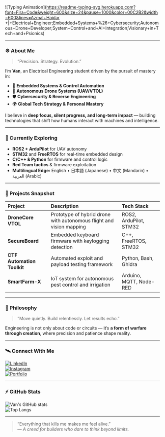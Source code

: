 <!-- Animated Header -->
![Typing Animation](https://readme-typing-svg.herokuapp.com?font=Fira+Code&weight=600&size=24&pause=1000&color=00C2B2&width=600&lines=Azmal+Haidar +|+Electrical+Engineer;Embedded+Systems+%26+Cybersecurity;Autonomous+Drone+Developer;System+Control+and+AI+Integration;Visionary+in+Tech+and+Psionics)

---

### ⚙️ About Me  
> “Precision. Strategy. Evolution.”

I’m **Van**, an Electrical Engineering student driven by the pursuit of mastery in:  
- 🧠 **Embedded Systems & Control Automation**  
- 🚀 **Autonomous Drone Systems (UAV/VTOL)**  
- 🛡️ **Cybersecurity & Reverse Engineering**  
- 🌍 **Global Tech Strategy & Personal Mastery**

I believe in **deep focus, silent progress, and long-term impact** — building technologies that shift how humans interact with machines and intelligence.

---

### 🔬 Currently Exploring  
- **ROS2 + ArduPilot** for UAV autonomy  
- **STM32** and **FreeRTOS** for real-time embedded design  
- **C/C++ & Python** for firmware and control logic  
- **Red Team tactics** & firmware exploitation  
- **Multilingual Edge:** English • 日本語 (Japanese) • 中文 (Mandarin) • العربية (Arabic)

---

### 🧩 Projects Snapshot  
| Project | Description | Tech Stack |
|:--|:--|:--|
| **DroneCore VTOL** | Prototype of hybrid drone with autonomous flight and vision mapping | ROS2, ArduPilot, STM32 |
| **SecureBoard** | Embedded keyboard firmware with keylogging detection | C++, FreeRTOS, STM32 |
| **CTF Automation Toolkit** | Automated exploit and payload testing framework | Python, Bash, Ghidra |
| **SmartFarm-X** | IoT system for autonomous pest control and irrigation | Arduino, MQTT, Node-RED |

---

### 🧠 Philosophy  
> “Move quietly. Build relentlessly. Let results echo.”

Engineering is not only about code or circuits — it’s **a form of warfare through creation**, where precision and patience shape reality.

---

### 🛰️ Connect With Me  
[![LinkedIn](https://img.shields.io/badge/LinkedIn-0A66C2?style=for-the-badge&logo=linkedin&logoColor=white)](https://linkedin.com/in/yourprofile)  
[![Instagram](https://img.shields.io/badge/Instagram-E4405F?style=for-the-badge&logo=instagram&logoColor=white)](https://instagram.com/yourprofile)  
[![Portfolio](https://img.shields.io/badge/Portfolio-000000?style=for-the-badge&logo=vercel&logoColor=white)](https://yourportfolio.com)

---

### ⚡ GitHub Stats  
![Van's GitHub stats](https://github-readme-stats.vercel.app/api?username=yourusername&show_icons=true&theme=tokyonight)  
![Top Langs](https://github-readme-stats.vercel.app/api/top-langs/?username=yourusername&layout=compact&theme=tokyonight)

---

> “Everything that kills me makes me feel alive.”  
> — *A creed for builders who dare to think beyond limits.*


